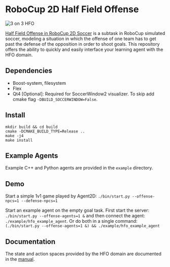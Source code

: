 RoboCup 2D Half Field Offense
===============

![3 on 3 HFO](https://github.com/mhauskn/HFO/blob/master/img/hfo3on3.png)

[Half Field Offense in RoboCup 2D Soccer](http://www.cs.utexas.edu/~AustinVilla/sim/halffieldoffense/) is a subtask in RoboCup simulated soccer, modeling a situation in which the offense of one team has to get past the defense of the opposition in order to shoot goals. This repository offers the ability to quickly and easily interface your learning agent with the HFO domain.

## Dependencies
 - Boost-system, filesystem
 - Flex
 - Qt4 [Optional]: Required for SoccerWindow2 visualizer. To skip add cmake flag `-DBUILD_SOCCERWINDOW=False`.

## Install
```
mkdir build && cd build
cmake -DCMAKE_BUILD_TYPE=Release ..
make -j4
make install
```

## Example Agents
Example C++ and Python agents are provided in the `example` directory.

## Demo
Start a simple 1v1 game played by Agent2D:
`./bin/start.py --offense-npcs=1 --defense-npcs=1`

Start an example agent on the empty goal task. First start the server:
`./bin/start.py --offense-agents=1 &` and then connect the agent:
`./example/hfo_example_agent`.
Or do both in a single command:
`(./bin/start.py --offense-agents=1 &) && ./example/hfo_example_agent`

## Documentation
The state and action spaces provided by the HFO domain are documented in the [manual](doc/manual.pdf).
